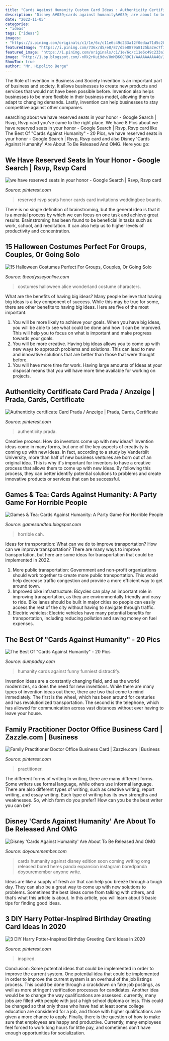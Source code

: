 ```yaml
---
title: "Cards Against Humanity Custom Card Ideas : Authenticity Certificate Card Prada / Anzeige"
description: "Disney &#039;cards against humanity&#039; are about to be released and omg"
date: "2022-11-05"
categories:
- "ideas"
tags: ["ideas"]
images:
- "https://i.pinimg.com/originals/c1/1e/6c/c11e6c49c233a12f0edaa71d5c205423.jpg"
featuredImage: "https://i.pinimg.com/736x/d5/e8/87/d5e8879a8125ba2ec7f18bb3db9516c0.jpg"
featured_image: "https://i.pinimg.com/originals/c1/1e/6c/c11e6c49c233a12f0edaa71d5c205423.jpg"
image: "http://1.bp.blogspot.com/-nRk2rKui9dw/UmMBKOCR9CI/AAAAAAAAA40/JdPC8g66Yp0/s1600/CAH+2.JPG"
ShowToc: true
author: "Mr. Hipolito Berge"
---
```



The Role of Invention in Business and Society
Invention is an important part of business and society. It allows businesses to create new products and services that would not have been possible before. Invention also helps businesses to be more flexible in their business model, allowing them to adapt to changing demands. Lastly, invention can help businesses to stay competitive against other companies.

	

		
searching about we have reserved seats in your honor - Google Search | Rsvp, Rsvp card you've came to the right place. We have 8 Pics about we have reserved seats in your honor - Google Search | Rsvp, Rsvp card like The Best Of &quot;Cards Against Humanity&quot; - 20 Pics, we have reserved seats in your honor - Google Search | Rsvp, Rsvp card and also Disney &#039;Cards Against Humanity&#039; Are About To Be Released And OMG. Here you go:
		
    
## We Have Reserved Seats In Your Honor - Google Search | Rsvp, Rsvp Card

<img loading=lazy src="https://i.pinimg.com/736x/ba/e4/14/bae414b3221ec4e5238646cef602f854.jpg" onerror="this.onerror=null;this.src='https://tse4.mm.bing.net/th?id=OIP.udSZBdTrjrnOvX7wgDsHHQAAAA&amp;pid=15.1';" alt="we have reserved seats in your honor - Google Search | Rsvp, Rsvp card">

_Source: pinterest.com_

>reserved rsvp seats honor cards card invitations weddingbee boards. 

	

There is no single definition of brainstroming, but the general idea is that it is a mental process by which we can focus on one task and achieve great results. Brainstroming has been found to be beneficial in tasks such as work, school, and meditation. It can also help us to higher levels of productivity and concentration.

    
## 15 Halloween Costumes Perfect For Groups, Couples, Or Going Solo

<img loading=lazy src="https://i.pinimg.com/736x/d4/ca/e4/d4cae4f3ced0d78c5b6d44a1b1ddd661--group-halloween-halloween-.jpg" onerror="this.onerror=null;this.src='https://tse2.mm.bing.net/th?id=OIP.X3sG_9Rsr-SWyY53v5V8SgHaKh&amp;pid=15.1';" alt="15 Halloween Costumes Perfect For Groups, Couples, Or Going Solo">

_Source: theodysseyonline.com_

>costumes halloween alice wonderland costume characters. 

	

What are the benefits of having big ideas?
Many people believe that having big ideas is a key component of success. While this may be true for some, there are other benefits to having big ideas. Here are five of the most important: 
1. You will be more likely to achieve your goals. When you have big ideas, you will be able to see what could be done and how it can be improved. This will help you to focus on what is important and make progress towards your goals. 
2. You will be more creative. Having big ideas allows you to come up with new ways to approach problems and solutions. This can lead to new and innovative solutions that are better than those that were thought before. 
3. You will have more time for work. Having large amounts of Ideas at your disposal means that you will have more time available for working on projects.

    
## Authenticity Certificate Card Prada / Anzeige | Prada, Cards, Certificate

<img loading=lazy src="https://i.pinimg.com/736x/ca/24/de/ca24dee2a8b6606bb70d38d30b51c0ee.jpg" onerror="this.onerror=null;this.src='https://tse3.mm.bing.net/th?id=OIP.sQatAm_Pw1JkaCM9byVcGAHaJ3&amp;pid=15.1';" alt="Authenticity certificate Card Prada / Anzeige | Prada, Cards, Certificate">

_Source: pinterest.com_

>authenticity prada. 

	

Creative process: How do inventors come up with new ideas?
Invention ideas come in many forms, but one of the key aspects of creativity is coming up with new ideas. In fact, according to a study by Vanderbilt University, more than half of new business ventures are born out of an original idea. This is why it's important for inventors to have a creative process that allows them to come up with new ideas. By following this process, they can better identify potential solutions to problems and create innovative products or services that can be successful.

    
## Games &amp; Tea: Cards Against Humanity: A Party Game For Horrible People

<img loading=lazy src="http://1.bp.blogspot.com/-nRk2rKui9dw/UmMBKOCR9CI/AAAAAAAAA40/JdPC8g66Yp0/s1600/CAH+2.JPG" onerror="this.onerror=null;this.src='https://tse1.mm.bing.net/th?id=OIP.MpADhAXojFJ92Cbhm5BT_gHaFj&amp;pid=15.1';" alt="Games &amp; Tea: Cards Against Humanity: A Party Game For Horrible People">

_Source: gamesandtea.blogspot.com_

>horrible cah. 

	

Ideas for transportation: What can we do to improve transportation?
How can we improve transportation? 
There are many ways to improve transportation, but here are some ideas for transportation that could be implemented in 2022.

1. More public transportation: Government and non-profit organizations should work together to create more public transportation. This would help decrease traffic congestion and provide a more efficient way to get around town.
2. Improved bike infrastructure: Bicycles can play an important role in improving transportation, as they are environmentally friendly and easy to ride. Bike lanes should be built in major cities so people can easily access the rest of the city without having to navigate through traffic. 
3. Electric vehicles: Electric vehicles have many potential benefits for transportation, including reducing pollution and saving money on fuel expenses.

    
## The Best Of &quot;Cards Against Humanity&quot; - 20 Pics

<img loading=lazy src="http://www.dumpaday.com/wp-content/uploads/2014/07/cards-against-humanity-10.jpg" onerror="this.onerror=null;this.src='https://tse3.mm.bing.net/th?id=OIP.iL2YBRo_NpGLodqFvKHsOAHaJ3&amp;pid=15.1';" alt="The Best Of &quot;Cards Against Humanity&quot; - 20 Pics">

_Source: dumpaday.com_

>humanity cards against funny funniest distractify. 

	

Invention ideas are a constantly changing field, and as the world modernizes, so does the need for new inventions. While there are many types of invention ideas out there, there are two that come to mind immediately. The first is the wheel, which has been around for centuries and has revolutionized transportation. The second is the telephone, which has allowed for communication across vast distances without ever having to leave your house.

    
## Family Practitioner Doctor Office Business Card | Zazzle.com | Business

<img loading=lazy src="https://i.pinimg.com/originals/c1/1e/6c/c11e6c49c233a12f0edaa71d5c205423.jpg" onerror="this.onerror=null;this.src='https://tse1.mm.bing.net/th?id=OIP.SjCTqk_1_ajNgBM7bytjyQAAAA&amp;pid=15.1';" alt="Family Practitioner Doctor Office Business Card | Zazzle.com | Business">

_Source: pinterest.com_

>practitioner. 

	

The different forms of writing
In writing, there are many different forms. Some writers use formal language, while others use informal language. There are also different types of writing, such as creative writing, report writing, and essay writing. Each type of writing has its own strengths and weaknesses. So, which form do you prefer? How can you be the best writer you can be?

    
## Disney &#039;Cards Against Humanity&#039; Are About To Be Released And OMG

<img loading=lazy src="https://doyouremember.com/wp-content/uploads/2017/07/4-31.jpg" onerror="this.onerror=null;this.src='https://tse1.mm.bing.net/th?id=OIP.AM4NDMjVlQbGQYrl6tH8vwHaKN&amp;pid=15.1';" alt="Disney &#039;Cards Against Humanity&#039; Are About To Be Released And OMG">

_Source: doyouremember.com_

>cards humanity against disney edition soon coming writing omg released bored heres panda expansion instagram boredpanda doyouremember anyone write. 

	

Ideas are like a supply of fresh air that can help you breeze through a tough day. They can also be a great way to come up with new solutions to problems. Sometimes the best ideas come from talking with others, and that’s what this article is about. In this article, you will learn about 5 basic tips for finding good ideas.

    
## 3 DIY Harry Potter-Inspired Birthday Greeting Card Ideas In 2020

<img loading=lazy src="https://i.pinimg.com/736x/d5/e8/87/d5e8879a8125ba2ec7f18bb3db9516c0.jpg" onerror="this.onerror=null;this.src='https://tse2.mm.bing.net/th?id=OIP.jrHFhdaUjXqcEZLjOKMAlgHaJ3&amp;pid=15.1';" alt="3 DIY Harry Potter-Inspired Birthday Greeting Card Ideas in 2020">

_Source: pinterest.com_

>inspired. 

	

Conclusion: Some potential ideas that could be implemented in order to improve the current system.
One potential idea that could be implemented in order to improve the current system is an overhaul of the job listings process. This could be done through a crackdown on fake job postings, as well as more stringent verification processes for candidates. Another idea would be to change the way qualifications are assessed. currently, many jobs are filled with people with just a high school diploma or less. This could be changed so that only those who have had at least some college education are considered for a job, and those with higher qualifications are given a more chance to apply. Finally, there is the question of how to make sure that employees are happy and productive. Currently, many employees feel forced to work long hours for little pay, and sometimes don’t have enough opportunities for socialization.


